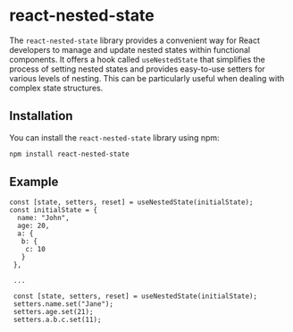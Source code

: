 # react-nested-state

The `react-nested-state` library provides a convenient way for React developers to manage and update nested states within functional components. It offers a hook called `useNestedState` that simplifies the process of setting nested states and provides easy-to-use setters for various levels of nesting. This can be particularly useful when dealing with complex state structures.

## Installation

You can install the `react-nested-state` library using npm:

```bash
npm install react-nested-state
```

## Example


``` tsx
const [state, setters, reset] = useNestedState(initialState);
const initialState = {
  name: "John",
  age: 20,
  a: {
   b: {
    c: 10
   }
 },

 ...

 const [state, setters, reset] = useNestedState(initialState);
 setters.name.set("Jane");
 setters.age.set(21);
 setters.a.b.c.set(11);

```
